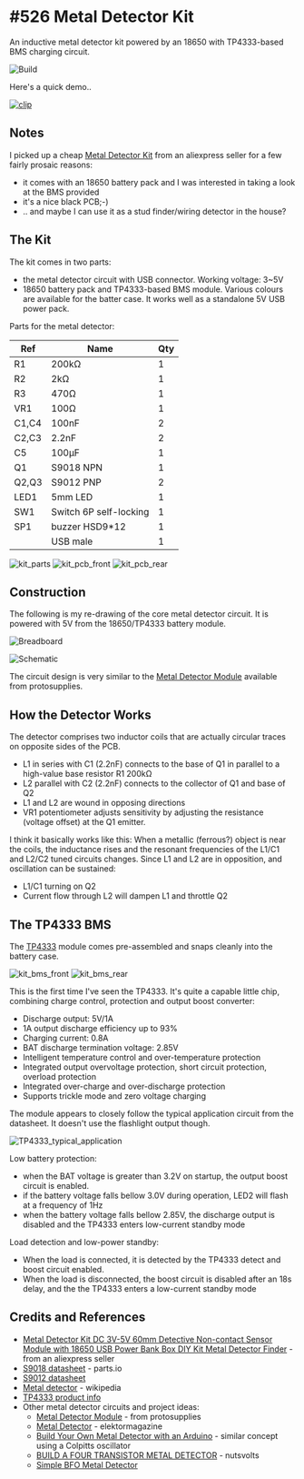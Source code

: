 # #526 Metal Detector Kit

An inductive metal detector kit powered by an 18650 with TP4333-based BMS charging circuit.

![Build](./assets/MetalDetectorKit_build.jpg?raw=true)

Here's a quick demo..

[![clip](https://img.youtube.com/vi/Bsp1L-VqqnQ/0.jpg)](https://www.youtube.com/watch?v=Bsp1L-VqqnQ)

## Notes

I picked up a cheap [Metal Detector Kit](https://www.aliexpress.com/item/4000113983757.html) from an aliexpress seller for a few fairly prosaic reasons:

* it comes with an 18650 battery pack and I was interested in taking a look at the BMS provided
* it's a nice black PCB;-)
* .. and maybe I can use it as a stud finder/wiring detector in the house?


## The Kit

The kit comes in two parts:

* the metal detector circuit with USB connector. Working voltage: 3~5V
* 18650 battery pack and TP4333-based BMS module. Various colours are available for the batter case. It works well as a standalone 5V USB power pack.

Parts for the metal detector:

| Ref   | Name                   | Qty |
|-------|------------------------|-----|
| R1    | 200kΩ                  | 1   |
| R2    | 2kΩ                    | 1   |
| R3    | 470Ω                   | 1   |
| VR1   | 100Ω                   | 1   |
| C1,C4 | 100nF                  | 2   |
| C2,C3 | 2.2nF                  | 2   |
| C5    | 100μF                  | 1   |
| Q1    | S9018 NPN              | 1   |
| Q2,Q3 | S9012 PNP              | 2   |
| LED1  | 5mm LED                | 1   |
| SW1   | Switch 6P self-locking | 1   |
| SP1   | buzzer HSD9*12         | 1   |
|       | USB male               | 1   |

![kit_parts](./assets/kit_parts.jpg?raw=true)
![kit_pcb_front](./assets/kit_pcb_front.jpg?raw=true)
![kit_pcb_rear](./assets/kit_pcb_rear.jpg?raw=true)

## Construction

The following is my re-drawing of the core metal detector circuit.
It is powered with 5V from the 18650/TP4333 battery module.

![Breadboard](./assets/MetalDetectorKit_bb.jpg?raw=true)

![Schematic](./assets/MetalDetectorKit_schematic.jpg?raw=true)

The circuit design is very similar to the [Metal Detector Module](https://protosupplies.com/product/metal-detector-module/) available from protosupplies.

## How the Detector Works

The detector comprises two inductor coils that are actually circular traces on opposite sides of the PCB.

* L1 in series with C1 (2.2nF) connects to the base of Q1 in parallel to a high-value base resistor R1 200kΩ
* L2 parallel with C2 (2.2nF) connects to the collector of Q1 and base of Q2
* L1 and L2 are wound in opposing directions
* VR1 potentiometer adjusts sensitivity by adjusting the resistance (voltage offset) at the Q1 emitter.

I think it basically works like this:
When a metallic (ferrous?) object is near the coils, the inductance rises and the resonant frequencies of the L1/C1 and L2/C2 tuned circuits changes.
Since L1 and L2 are in opposition, and oscillation can be sustained:

* L1/C1 turning on Q2
* Current flow through L2 will dampen L1 and throttle Q2

## The TP4333 BMS

The [TP4333](https://lcsc.com/product-detail/PMIC-Battery-Management_TPOWER-TP4333_C382128.html) module comes pre-assembled and snaps cleanly into the battery case.

![kit_bms_front](./assets/kit_bms_front.jpg?raw=true)
![kit_bms_rear](./assets/kit_bms_rear.jpg?raw=true)

This is the first time I've seen the TP4333. It's quite a capable little chip, combining charge control, protection and output boost converter:

* Discharge output: 5V/1A
* 1A output discharge efficiency up to 93%
* Charging current: 0.8A
* BAT discharge termination voltage: 2.85V
* Intelligent temperature control and over-temperature protection
* Integrated output overvoltage protection, short circuit protection, overload protection
* Integrated over-charge and over-discharge protection
* Supports trickle mode and zero voltage charging

The module appears to closely follow the typical application circuit from the datasheet. It doesn't use the flashlight output though.

![TP4333_typical_application](./assets/TP4333_typical_application.png?raw=true)

Low battery protection:

* when the BAT voltage is greater than 3.2V on startup, the output boost circuit is enabled.
* if the battery voltage falls bellow 3.0V during operation, LED2 will flash at a frequency of 1Hz
* when the battery voltage falls bellow 2.85V, the discharge output is disabled and the TP4333 enters low-current standby mode

Load detection and low-power standby:

* When the load is connected, it is detected by the TP4333 detect and boost circuit enabled.
* When the load is disconnected, the boost circuit is disabled after an 18s delay, and the the TP4333 enters a low-current standby mode

## Credits and References

* [Metal Detector Kit DC 3V-5V 60mm Detective Non-contact Sensor Module with 18650 USB Power Bank Box DIY Kit Metal Detector Finder](https://www.aliexpress.com/item/4000113983757.html) - from an aliexpress seller
* [S9018 datasheet](http://parts.io/detail/178104407/S9018) - parts.io
* [S9012 datasheet](https://www.futurlec.com/Transistors/S9012.shtml)
* [Metal detector](https://en.wikipedia.org/wiki/Metal_detector) - wikipedia
* [TP4333 product info](https://lcsc.com/product-detail/PMIC-Battery-Management_TPOWER-TP4333_C382128.html)
* Other metal detector circuits and project ideas:
    * [Metal Detector Module](https://protosupplies.com/product/metal-detector-module/) - from protosupplies
    * [Metal Detector](https://www.elektormagazine.com/magazine/elektor-198705/47130/) - elektormagazine
    * [Build Your Own Metal Detector with an Arduino](https://www.allaboutcircuits.com/projects/metal-detector-with-arduino/) - similar concept using a Colpitts oscillator
    * [BUILD A FOUR TRANSISTOR METAL DETECTOR](https://www.nutsvolts.com/magazine/article/build_a_four_transistor_metal_detector) - nutsvolts
    * [Simple BFO Metal Detector](http://electronics-diy.com/electronic_schematic.php?id=649)
